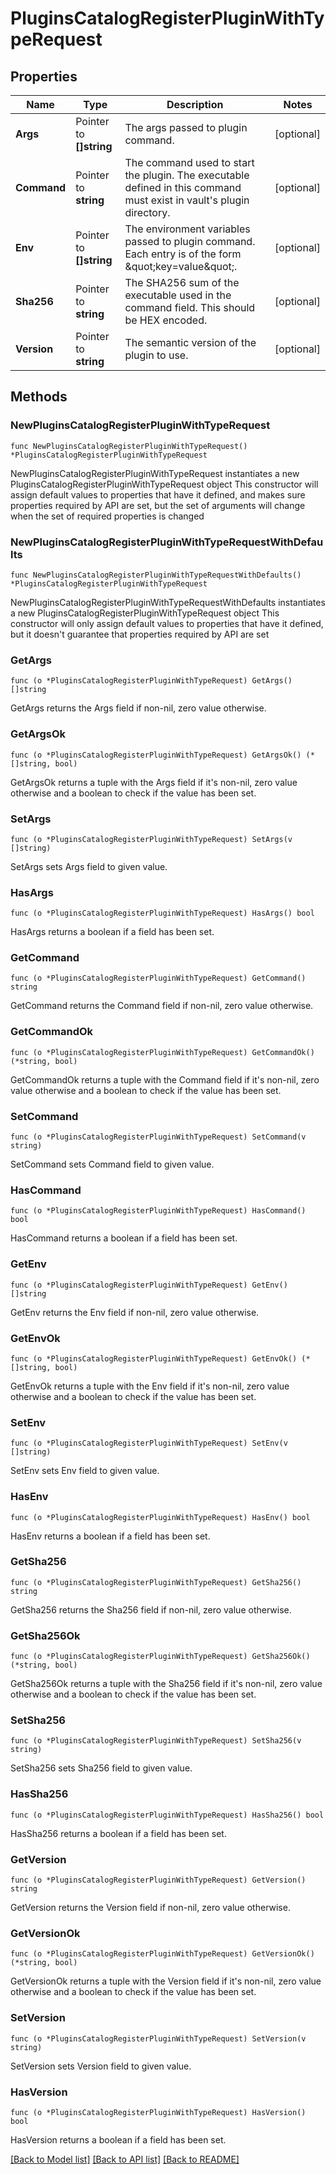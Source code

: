# PluginsCatalogRegisterPluginWithTypeRequest


## Properties

Name | Type | Description | Notes
------------ | ------------- | ------------- | -------------
**Args** | Pointer to **[]string** | The args passed to plugin command. | [optional] 
**Command** | Pointer to **string** | The command used to start the plugin. The executable defined in this command must exist in vault&#x27;s plugin directory. | [optional] 
**Env** | Pointer to **[]string** | The environment variables passed to plugin command. Each entry is of the form \&quot;key&#x3D;value\&quot;. | [optional] 
**Sha256** | Pointer to **string** | The SHA256 sum of the executable used in the command field. This should be HEX encoded. | [optional] 
**Version** | Pointer to **string** | The semantic version of the plugin to use. | [optional] 



## Methods


### NewPluginsCatalogRegisterPluginWithTypeRequest

`func NewPluginsCatalogRegisterPluginWithTypeRequest() *PluginsCatalogRegisterPluginWithTypeRequest`

NewPluginsCatalogRegisterPluginWithTypeRequest instantiates a new PluginsCatalogRegisterPluginWithTypeRequest object
This constructor will assign default values to properties that have it defined,
and makes sure properties required by API are set, but the set of arguments
will change when the set of required properties is changed

### NewPluginsCatalogRegisterPluginWithTypeRequestWithDefaults

`func NewPluginsCatalogRegisterPluginWithTypeRequestWithDefaults() *PluginsCatalogRegisterPluginWithTypeRequest`

NewPluginsCatalogRegisterPluginWithTypeRequestWithDefaults instantiates a new PluginsCatalogRegisterPluginWithTypeRequest object
This constructor will only assign default values to properties that have it defined,
but it doesn't guarantee that properties required by API are set


### GetArgs

`func (o *PluginsCatalogRegisterPluginWithTypeRequest) GetArgs() []string`

GetArgs returns the Args field if non-nil, zero value otherwise.

### GetArgsOk

`func (o *PluginsCatalogRegisterPluginWithTypeRequest) GetArgsOk() (*[]string, bool)`

GetArgsOk returns a tuple with the Args field if it's non-nil, zero value otherwise
and a boolean to check if the value has been set.

### SetArgs

`func (o *PluginsCatalogRegisterPluginWithTypeRequest) SetArgs(v []string)`

SetArgs sets Args field to given value.


### HasArgs

`func (o *PluginsCatalogRegisterPluginWithTypeRequest) HasArgs() bool`

HasArgs returns a boolean if a field has been set.




### GetCommand

`func (o *PluginsCatalogRegisterPluginWithTypeRequest) GetCommand() string`

GetCommand returns the Command field if non-nil, zero value otherwise.

### GetCommandOk

`func (o *PluginsCatalogRegisterPluginWithTypeRequest) GetCommandOk() (*string, bool)`

GetCommandOk returns a tuple with the Command field if it's non-nil, zero value otherwise
and a boolean to check if the value has been set.

### SetCommand

`func (o *PluginsCatalogRegisterPluginWithTypeRequest) SetCommand(v string)`

SetCommand sets Command field to given value.


### HasCommand

`func (o *PluginsCatalogRegisterPluginWithTypeRequest) HasCommand() bool`

HasCommand returns a boolean if a field has been set.




### GetEnv

`func (o *PluginsCatalogRegisterPluginWithTypeRequest) GetEnv() []string`

GetEnv returns the Env field if non-nil, zero value otherwise.

### GetEnvOk

`func (o *PluginsCatalogRegisterPluginWithTypeRequest) GetEnvOk() (*[]string, bool)`

GetEnvOk returns a tuple with the Env field if it's non-nil, zero value otherwise
and a boolean to check if the value has been set.

### SetEnv

`func (o *PluginsCatalogRegisterPluginWithTypeRequest) SetEnv(v []string)`

SetEnv sets Env field to given value.


### HasEnv

`func (o *PluginsCatalogRegisterPluginWithTypeRequest) HasEnv() bool`

HasEnv returns a boolean if a field has been set.




### GetSha256

`func (o *PluginsCatalogRegisterPluginWithTypeRequest) GetSha256() string`

GetSha256 returns the Sha256 field if non-nil, zero value otherwise.

### GetSha256Ok

`func (o *PluginsCatalogRegisterPluginWithTypeRequest) GetSha256Ok() (*string, bool)`

GetSha256Ok returns a tuple with the Sha256 field if it's non-nil, zero value otherwise
and a boolean to check if the value has been set.

### SetSha256

`func (o *PluginsCatalogRegisterPluginWithTypeRequest) SetSha256(v string)`

SetSha256 sets Sha256 field to given value.


### HasSha256

`func (o *PluginsCatalogRegisterPluginWithTypeRequest) HasSha256() bool`

HasSha256 returns a boolean if a field has been set.




### GetVersion

`func (o *PluginsCatalogRegisterPluginWithTypeRequest) GetVersion() string`

GetVersion returns the Version field if non-nil, zero value otherwise.

### GetVersionOk

`func (o *PluginsCatalogRegisterPluginWithTypeRequest) GetVersionOk() (*string, bool)`

GetVersionOk returns a tuple with the Version field if it's non-nil, zero value otherwise
and a boolean to check if the value has been set.

### SetVersion

`func (o *PluginsCatalogRegisterPluginWithTypeRequest) SetVersion(v string)`

SetVersion sets Version field to given value.


### HasVersion

`func (o *PluginsCatalogRegisterPluginWithTypeRequest) HasVersion() bool`

HasVersion returns a boolean if a field has been set.









[[Back to Model list]](../README.md#documentation-for-models) [[Back to API list]](../README.md#documentation-for-api-endpoints) [[Back to README]](../README.md)



